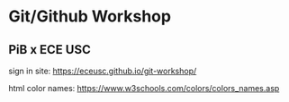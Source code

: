 # Git/Github Workshop
## PiB x ECE USC

sign in site: https://eceusc.github.io/git-workshop/

html color names: https://www.w3schools.com/colors/colors_names.asp
